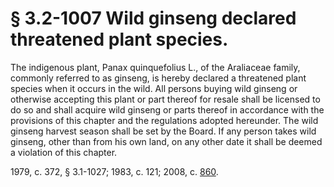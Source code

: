 # § 3.2-1007 Wild ginseng declared threatened plant species.

<p>The indigenous plant, Panax quinquefolius L., of the Araliaceae family, commonly referred to as ginseng, is hereby declared a threatened plant species when it occurs in the wild. All persons buying wild ginseng or otherwise accepting this plant or part thereof for resale shall be licensed to do so and shall acquire wild ginseng or parts thereof in accordance with the provisions of this chapter and the regulations adopted hereunder. The wild ginseng harvest season shall be set by the Board. If any person takes wild ginseng, other than from his own land, on any other date it shall be deemed a violation of this chapter.</p><p>1979, c. 372, § 3.1-1027; 1983, c. 121; 2008, c. <a href='http://lis.virginia.gov/cgi-bin/legp604.exe?081+ful+CHAP0860'>860</a>.</p>